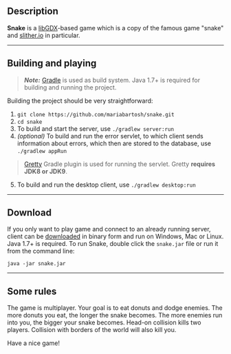 ## Description
 **Snake** is a [libGDX](https://libgdx.badlogicgames.com/)-based game which is a copy of the famous game "snake" and [slither.io](http://slither.io/) in particular.
*****
## Building and playing
>***Note:*** [Gradle](https://gradle.org/) is used as build system.
>Java 1.7+ is required for building and running the project.

Building the project should be very straightforward:

1. `git clone https://github.com/mariabartosh/snake.git`
2. `cd snake`
3. To build and start the server, use `./gradlew server:run`
4. *(optional)* To build and run the error servlet, to which client sends information about errors, which then are stored to the database, use `./gradlew appRun` 
>[Gretty](https://github.com/gretty-gradle-plugin/gretty) Gradle plugin is used for running the servlet. Gretty **requires JDK8 or JDK9**.
5. To build and run the desktop client, use `./gradlew desktop:run`

*****
## Download
If you only want to play game and connect to an already running server, client can be [downloaded](https://github.com/mariabartosh/snake/releases/download/latest/snake.jar) in binary form and run on Windows, Mac or Linux. Java 1.7+ is required. To run Snake, double click the `snake.jar` file or run it from the command line:

`java -jar snake.jar`

*****
## Some rules
The game is multiplayer. Your goal is to eat donuts and dodge enemies.
The more donuts you eat, the longer the snake becomes. The more enemies run into you, the bigger your snake becomes. Head-on collision kills two players. Collision with borders of the world will also kill you. 

Have a nice game!
